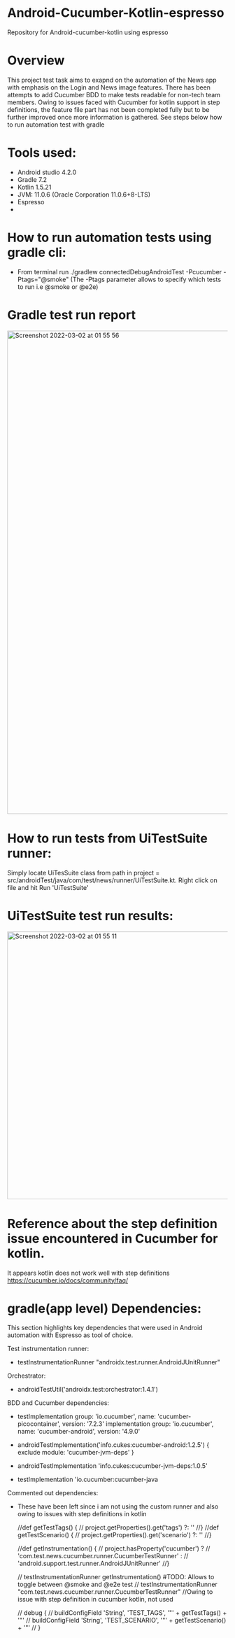 # Android-Cucumber-Kotlin-espresso
Repository for Android-cucumber-kotlin using espresso
# Overview
This project test task aims to exapnd on the automation of the News app with emphasis on the Login and News image features. There has been attempts to add Cucumber BDD to make tests readable for non-tech team members. Owing to issues faced with Cucumber for kotlin support in step definitions, the feature file part has not been completed fully but to be further improved once more information is gathered. See steps below how to run automation test with gradle

# Tools used:
- Android studio 4.2.0
- Gradle 7.2
- Kotlin 1.5.21 
- JVM: 11.0.6 (Oracle Corporation 11.0.6+8-LTS)
- Espresso
- 
# How to run automation tests using gradle cli:
- From terminal run ./gradlew connectedDebugAndroidTest -Pcucumber -Ptags="@smoke" (The -Ptags parameter  allows to specify which tests to run i.e @smoke or @e2e)

# Gradle test run report
<img width="1105" alt="Screenshot 2022-03-02 at 01 55 56" src="https://user-images.githubusercontent.com/37104303/156279937-90373845-f580-4594-bddb-07d14693a035.png">


# How to run tests from UiTestSuite runner:
Simply locate UiTesSuite class from path in project = src/androidTest/java/com/test/news/runner/UiTestSuite.kt. Right click on file and hit Run 'UiTestSuite'

# UiTestSuite test run results:
<img width="612" alt="Screenshot 2022-03-02 at 01 55 11" src="https://user-images.githubusercontent.com/37104303/156280482-5d1ecd12-bd4d-4e1f-9281-9710edfafd79.png">

# Reference about the step definition issue encountered in Cucumber for kotlin. 
It appears kotlin does not work well with step definitions
https://cucumber.io/docs/community/faq/

# gradle(app level) Dependencies:
This section highlights key dependencies that were used in Android automation with Espresso as tool of choice.

 Test instrumentation runner:
   - testInstrumentationRunner "androidx.test.runner.AndroidJUnitRunner"
   
 Orchestrator:
   - androidTestUtil('androidx.test:orchestrator:1.4.1')

 BDD and Cucumber dependencies:
   - testImplementation group: 'io.cucumber', name: 'cucumber-picocontainer', version: '7.2.3'
    implementation group: 'io.cucumber', name: 'cucumber-android', version: '4.9.0'

   - androidTestImplementation('info.cukes:cucumber-android:1.2.5') {
        exclude module: 'cucumber-jvm-deps'
    }
   - androidTestImplementation 'info.cukes:cucumber-jvm-deps:1.0.5'

   - testImplementation 'io.cucumber:cucumber-java

Commented out dependencies:
 - These have been left since i am not using the custom runner and also owing to issues with step definitions in kotlin

    //def getTestTags() {
    //    project.getProperties().get('tags') ?: ''
    //}
    //def getTestScenario() {
    //    project.getProperties().get('scenario') ?: ''
    //}

    //def getInstrumentation() {
    //    project.hasProperty('cucumber') ?
    //            'com.test.news.cucumber.runner.CucumberTestRunner' :
    //            'android.support.test.runner.AndroidJUnitRunner'
    //}

    // testInstrumentationRunner getInstrumentation() #TODO: Allows to toggle between @smoke and @e2e test
    //  testInstrumentationRunner "com.test.news.cucumber.runner.CucumberTestRunner" //Owing to issue with step definition in cucumber kotlin, not used
    
     //   debug {
    //            buildConfigField 'String', 'TEST_TAGS', '"' + getTestTags() + '"'
    //            buildConfigField 'String', 'TEST_SCENARIO', '"' + getTestScenario() + '"'
    //        }





